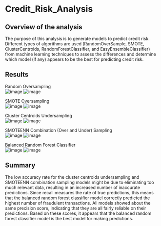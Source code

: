# Credit_Risk_Analysis

## Overview of the analysis
The purpose of this analysis is to generate models to predict credit risk. Different types of algorithms are used (RandomOverSample, SMOTE, ClusterCentroids, RandomForestClassifier, and EasyEnsembleClassifier) from machine learning techniques to assess the differences and determine which model (if any) appears to be the best for predicting credit risk. 

## Results

Random Oversampling   
![image](https://user-images.githubusercontent.com/89353378/149835658-40747557-6669-4592-9251-cd35256d98f3.png)
![image](https://user-images.githubusercontent.com/89353378/149835723-7a01b5ec-f4f7-4706-9c22-a3fc822d3979.png)



SMOTE Oversampling  
![image](https://user-images.githubusercontent.com/89353378/149836116-1b732613-f3ec-4e83-b5a9-c13455112787.png)
![image](https://user-images.githubusercontent.com/89353378/149836162-4c83fd91-36ce-45ff-acf3-df6c1af0f8df.png)



Cluster Centroids Undersampling  
![image](https://user-images.githubusercontent.com/89353378/149865646-2664ce7c-55fd-401f-8a94-78910ed4a4f8.png)
![image](https://user-images.githubusercontent.com/89353378/149865695-f8b43362-5387-4509-a621-96069b6c3d4f.png)



SMOTEENN Combination (Over and Under) Sampling  
![image](https://user-images.githubusercontent.com/89353378/149867166-48995289-dd2a-4ea7-90c8-a4f52eecab91.png)
![image](https://user-images.githubusercontent.com/89353378/149867209-d270e726-15d2-4d1f-b534-d6ace4b8ccac.png)



Balanced Random Forest Classifier  
![image](https://user-images.githubusercontent.com/89353378/149840241-bd1ddf97-9372-41d7-b221-75da661d5743.png)
![image](https://user-images.githubusercontent.com/89353378/149840276-aa165e22-ed79-4bbe-bbc8-f7ab554f84eb.png)
 



## Summary

The low accuracy rate for the cluster centroids undersampling and SMOTEENN combination sampling models might be due to eliminating too much relevant data, resulting in an increased number of inaccurate predictions.  Since recall measures the rate of true predictions, this means that the balanced random forest classifier model correctly predicted the highest number of fraudulent transactions.  All models showed about the same precision score, indicating that they are all fairly reliable on their predictions.  Based on these scores, it appears that the balanced random forest classifier model is the best model for making predictions.
